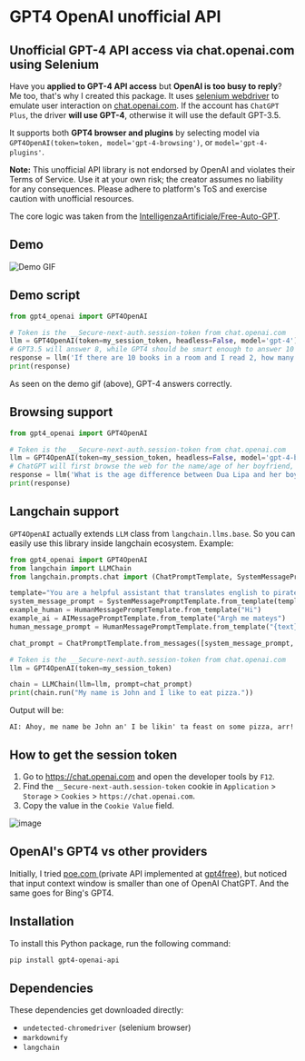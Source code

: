 # GPT4 OpenAI unofficial API

## Unofficial GPT-4 API access via chat.openai.com using Selenium

Have you **applied to GPT-4 API access** but **OpenAI is too busy to reply**? Me too, that's why I created this package. It uses [selenium webdriver](https://www.selenium.dev/) to emulate user interaction on [chat.openai.com](chat.openai.com). If the account has `ChatGPT Plus`, the driver **will use GPT-4**, otherwise it will use the default GPT-3.5.

It supports both **GPT4 browser and plugins** by selecting model via `GPT4OpenAI(token=token, model='gpt-4-browsing')`, or `model='gpt-4-plugins'`.

**Note:** This unofficial API library is not endorsed by OpenAI and violates their Terms of Service. Use it at your own risk; the creator assumes no liability for any consequences. Please adhere to platform's ToS and exercise caution with unofficial resources.

The core logic was taken from the [IntelligenzaArtificiale/Free-Auto-GPT](https://github.com/IntelligenzaArtificiale/Free-Auto-GPT).

## Demo

![Demo GIF](https://user-images.githubusercontent.com/18037362/236707120-e93d40bc-b73b-4f72-bc7d-d0449a082946.gif)

## Demo script

```python
from gpt4_openai import GPT4OpenAI

# Token is the __Secure-next-auth.session-token from chat.openai.com
llm = GPT4OpenAI(token=my_session_token, headless=False, model='gpt-4')
# GPT3.5 will answer 8, while GPT4 should be smart enough to answer 10
response = llm('If there are 10 books in a room and I read 2, how many books are still in the room?')
print(response)
```

As seen on the demo gif (above), GPT-4 answers correctly.

## Browsing support

```python
from gpt4_openai import GPT4OpenAI

# Token is the __Secure-next-auth.session-token from chat.openai.com
llm = GPT4OpenAI(token=my_session_token, headless=False, model='gpt-4-browsing')
# ChatGPT will first browse the web for the name/age of her boyfriend, then return the answer
response = llm('What is the age difference between Dua Lipa and her boyfriend?')
print(response)
```

## Langchain support

`GPT4OpenAI` actually extends `LLM` class from `langchain.llms.base`. So you can easily use this library inside langchain ecosystem. Example:

```python
from gpt4_openai import GPT4OpenAI
from langchain import LLMChain
from langchain.prompts.chat import (ChatPromptTemplate, SystemMessagePromptTemplate, AIMessagePromptTemplate, HumanMessagePromptTemplate)

template="You are a helpful assistant that translates english to pirate."
system_message_prompt = SystemMessagePromptTemplate.from_template(template)
example_human = HumanMessagePromptTemplate.from_template("Hi")
example_ai = AIMessagePromptTemplate.from_template("Argh me mateys")
human_message_prompt = HumanMessagePromptTemplate.from_template("{text}")

chat_prompt = ChatPromptTemplate.from_messages([system_message_prompt, example_human, example_ai, human_message_prompt])

# Token is the __Secure-next-auth.session-token from chat.openai.com
llm = GPT4OpenAI(token=my_session_token)

chain = LLMChain(llm=llm, prompt=chat_prompt)
print(chain.run("My name is John and I like to eat pizza."))
```

Output will be:
```
AI: Ahoy, me name be John an' I be likin' ta feast on some pizza, arr!
```

## How to get the session token

1. Go to https://chat.openai.com and open the developer tools by `F12`.
2. Find the `__Secure-next-auth.session-token` cookie in `Application` > `Storage` > `Cookies` > `https://chat.openai.com`.
3. Copy the value in the `Cookie Value` field.

![image](https://user-images.githubusercontent.com/19218518/206170122-61fbe94f-4b0c-4782-a344-e26ac0d4e2a7.png)

## OpenAI's GPT4 vs other providers

Initially, I tried [poe.com ](https://poe.com/) (private API implemented at [gpt4free](https://github.com/gptforfree/gpt4free/tree/main/quora)), but noticed that input context window is smaller than one of OpenAI ChatGPT. And the same goes for Bing's GPT4.

## Installation

To install this Python package, run the following command:

```bash
pip install gpt4-openai-api
```

## Dependencies

These dependencies get downloaded directly:

- `undetected-chromedriver` (selenium browser)
- `markdownify`
- `langchain`
